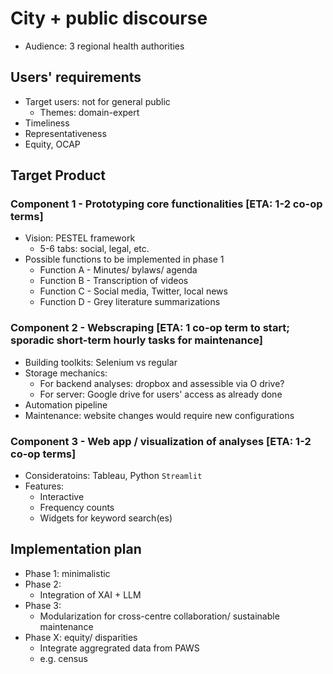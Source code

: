 
# City + public discourse

- Audience: 3 regional health authorities 

## Users' requirements

- Target users: not for general public
  - Themes: domain-expert
- Timeliness
- Representativeness
- Equity, OCAP
  
## Target Product

### Component 1 - Prototyping core functionalities [ETA: 1-2 co-op terms]

- Vision: PESTEL framework
  - 5-6 tabs: social, legal, etc.
- Possible functions to be implemented in phase 1
  - Function A - Minutes/ bylaws/ agenda
  - Function B - Transcription of videos
  - Function C - Social media, Twitter, local news
  - Function D - Grey literature summarizations

### Component 2 - Webscraping  [ETA: 1 co-op term to start; sporadic short-term hourly tasks for maintenance]
  - Building toolkits: Selenium vs regular
  - Storage mechanics:
    - For backend analyses: dropbox and assessible via O drive?
    - For server: Google drive for users' access as already done    
  - Automation pipeline
  - Maintenance: website changes would require new configurations

### Component 3 - Web app / visualization of analyses  [ETA: 1-2 co-op terms]
  - Consideratoins: Tableau, Python ```Streamlit```
  - Features:
    - Interactive
    - Frequency counts
    - Widgets for keyword search(es)
    
  
## Implementation plan  

- Phase 1: minimalistic
- Phase 2:
  - Integration of XAI + LLM 
- Phase 3:
  - Modularization for cross-centre collaboration/ sustainable maintenance 
- Phase X: equity/ disparities
  - Integrate aggregrated data from PAWS
  - e.g. census   






